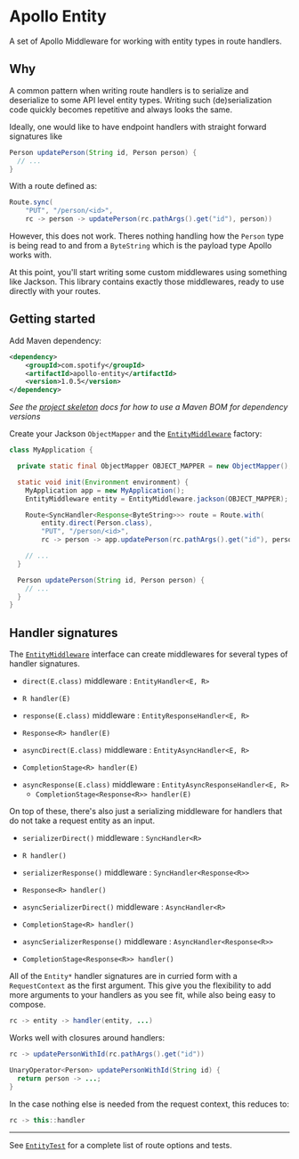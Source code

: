 Apollo Entity
=============

A set of Apollo Middleware for working with entity types in route handlers.

## Why

A common pattern when writing route handlers is to serialize and deserialize to some API level
entity types. Writing such (de)serialization code quickly becomes repetitive and always looks
the same.

Ideally, one would like to have endpoint handlers with straight forward signatures like

```java
Person updatePerson(String id, Person person) {
  // ...
}
```

With a route defined as:

```java
Route.sync(
    "PUT", "/person/<id>",
    rc -> person -> updatePerson(rc.pathArgs().get("id"), person))
```

However, this does not work. Theres nothing handling how the `Person` type is being read to and
from a `ByteString` which is the payload type Apollo works with.

At this point, you'll start writing some custom middlewares using something like Jackson. This
library contains exactly those middlewares, ready to use directly with your routes.


## Getting started

Add Maven dependency:

```xml
<dependency>
    <groupId>com.spotify</groupId>
    <artifactId>apollo-entity</artifactId>
    <version>1.0.5</version>
</dependency>
```

_See the [project skeleton] docs for how to use a Maven BOM for dependency versions_

Create your Jackson `ObjectMapper` and the [`EntityMiddleware`][1] factory:

```java
class MyApplication {

  private static final ObjectMapper OBJECT_MAPPER = new ObjectMapper();

  static void init(Environment environment) {
    MyApplication app = new MyApplication();
    EntityMiddleware entity = EntityMiddleware.jackson(OBJECT_MAPPER);

    Route<SyncHandler<Response<ByteString>>> route = Route.with(
        entity.direct(Person.class),
        "PUT", "/person/<id>",
        rc -> person -> app.updatePerson(rc.pathArgs().get("id"), person));

    // ...
  }

  Person updatePerson(String id, Person person) {
    // ...
  }
}
```

## Handler signatures

The [`EntityMiddleware`][1] interface can create middlewares for several types of handler
signatures.

* `direct(E.class)` middleware : `EntityHandler<E, R>`
 - `R handler(E)`
* `response(E.class)` middleware : `EntityResponseHandler<E, R>`
 - `Response<R> handler(E)`
* `asyncDirect(E.class)` middleware : `EntityAsyncHandler<E, R>`
 - `CompletionStage<R> handler(E)`
* `asyncResponse(E.class)` middleware : `EntityAsyncResponseHandler<E, R>`
  - `CompletionStage<Response<R>> handler(E)`

On top of these, there's also just a serializing middleware for handlers that do not take a
request entity as an input.

* `serializerDirect()` middleware : `SyncHandler<R>`
 - `R handler()`
* `serializerResponse()` middleware : `SyncHandler<Response<R>>`
 - `Response<R> handler()`
* `asyncSerializerDirect()` middleware : `AsyncHandler<R>`
 - `CompletionStage<R> handler()`
* `asyncSerializerResponse()` middleware : `AsyncHandler<Response<R>>`
 - `CompletionStage<Response<R>> handler()`

All of the `Entity*` handler signatures are in curried form with a `RequestContext` as the first
argument. This give you the flexibility to add more arguments to your handlers as you see fit,
while also being easy to compose.

```java
rc -> entity -> handler(entity, ...)
```

Works well with closures around handlers:

```java
rc -> updatePersonWithId(rc.pathArgs().get("id"))

UnaryOperator<Person> updatePersonWithId(String id) {
  return person -> ...;
}
```

In the case nothing else is needed from the request context, this reduces to:

```java
rc -> this::handler
```

---

See [`EntityTest`][2] for a complete list of route options and tests.

[1]: src/main/java/com/spotify/apollo/entity/EntityMiddleware.java
[2]: src/test/java/com/spotify/apollo/entity/EntityTest.java
[project skeleton]: https://github.com/spotify/apollo/tree/master/apollo-http-service#minimal-project-skeleton
